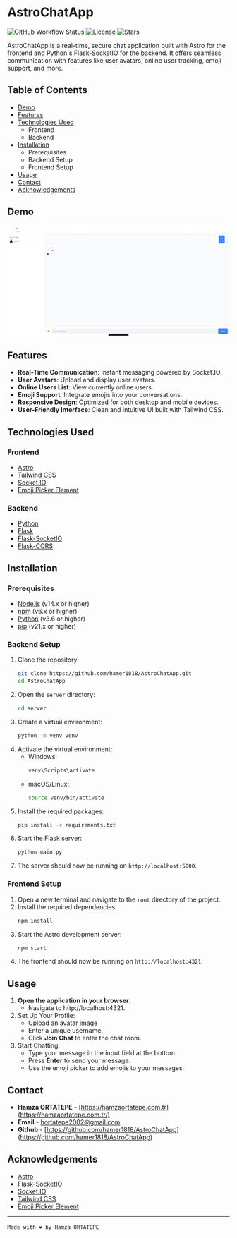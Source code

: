 # AstroChatApp
<img alt="GitHub Workflow Status" src="https://img.shields.io/github/workflow/status/hamer1818/AstroChatApp/CI">
<img alt="License" src="https://img.shields.io/github/license/hamer1818/AstroChatApp">
<img alt="Stars" src="https://img.shields.io/github/stars/hamer1818/AstroChatApp?style=social">

AstroChatApp is a real-time, secure chat application built with Astro for the frontend and Python's Flask-SocketIO for the backend. It offers seamless communication with features like user avatars, online user tracking, emoji support, and more.

## Table of Contents
- [Demo](#demo)
- [Features](#features)
- [Technologies Used](#technologies-used)
    - Frontend
    - Backend
- [Installation](#installation)
    - Prerequisites
    - Backend Setup
    - Frontend Setup
- [Usage](#usage)
- [Contact](#contact)
- [Acknowledgements](#acknowledgements)

## Demo

![AstroChatApp Demo](/public/ss.jpeg)

## Features
- **Real-Time Communication**: Instant messaging powered by Socket.IO.
- **User Avatars**: Upload and display user avatars.
- **Online Users List**: View currently online users.
- **Emoji Support**: Integrate emojis into your conversations.
- **Responsive Design**: Optimized for both desktop and mobile devices.
- **User-Friendly Interface**: Clean and intuitive UI built with Tailwind CSS.

## Technologies Used

### Frontend
- [Astro](https://astro.build/)
- [Tailwind CSS](https://tailwindcss.com/)
- [Socket.IO](https://socket.io/)
- [Emoji Picker Element](https://www.npmjs.com/package/emoji-picker-element)

### Backend
- [Python](https://www.python.org/)
- [Flask](https://flask.palletsprojects.com/)
- [Flask-SocketIO](https://flask-socketio.readthedocs.io/)
- [Flask-CORS](https://flask-cors.readthedocs.io/)

## Installation

### Prerequisites
- [Node.js](https://nodejs.org/) (v14.x or higher)
- [npm](https://www.npmjs.com/) (v6.x or higher)
- [Python](https://www.python.org/) (v3.6 or higher)
- [pip](https://pypi.org/project/pip/) (v21.x or higher)

### Backend Setup
1. Clone the repository:
    ```bash
    git clone https://github.com/hamer1818/AstroChatApp.git
    cd AstroChatApp
    ```
2. Open the `server` directory:
    ```bash
    cd server
    ```
3. Create a virtual environment:
    ```bash
    python -m venv venv
    ```
4. Activate the virtual environment:
    - Windows:
        ```bash
        venv\Scripts\activate
        ```
    - macOS/Linux:
        ```bash
        source venv/bin/activate
        ```
5. Install the required packages:
    ```bash
    pip install -r requirements.txt
    ```
6. Start the Flask server:
    ```bash
    python main.py
    ```
7. The server should now be running on `http://localhost:5000`.

### Frontend Setup
1. Open a new terminal and navigate to the `root` directory of the project.
2. Install the required dependencies:
    ```bash
    npm install
    ```
3. Start the Astro development server:
    ```bash
    npm start
    ```
4. The frontend should now be running on `http://localhost:4321`.

## Usage
1. **Open the application in your browser**:
    - Navigate to http://localhost:4321.
2. Set Up Your Profile:
    - Upload an avatar image
    - Enter a unique username.
    - Click **Join Chat** to enter the chat room.
3. Start Chatting:
    - Type your message in the input field at the bottom.
    - Press **Enter** to send your message.
    - Use the emoji picker to add emojis to your messages.

## Contact
- **Hamza ORTATEPE** - [https://hamzaortatepe.com.tr](https://hamzaortatepe.com.tr/)
- **Email** - [hortatepe2002@gmail.com](mailto:hortatepe2002@gmail.com)
- **Github** - [https://github.com/hamer1818/AstroChatApp](https://github.com/hamer1818/AstroChatApp)

## Acknowledgements
- [Astro](https://astro.build/)
- [Flask-SocketIO](https://flask-socketio.readthedocs.io/)
- [Socket.IO](https://socket.io/)
- [Tailwind CSS](https://tailwindcss.com/)
- [Emoji Picker Element](https://www.npmjs.com/package/emoji-picker-element)

---

``Made with ❤️ by Hamza ORTATEPE``

